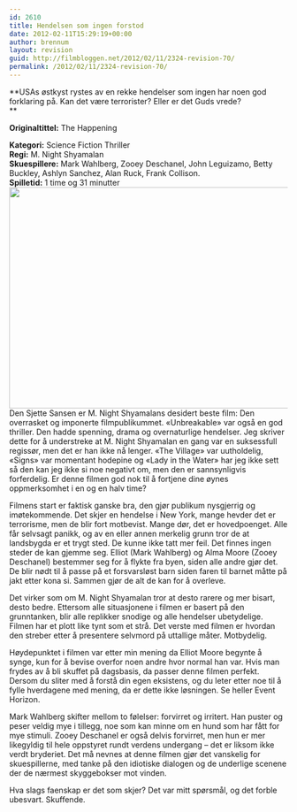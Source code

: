 ```yaml
---
id: 2610
title: Hendelsen som ingen forstod
date: 2012-02-11T15:29:19+00:00
author: brennum
layout: revision
guid: http://filmbloggen.net/2012/02/11/2324-revision-70/
permalink: /2012/02/11/2324-revision-70/
---
```

**USAs østkyst rystes av en rekke hendelser som ingen har noen god forklaring på. Kan det være terrorister? Eller er det Guds vrede?  
** 

**<!--more-->Originaltittel:** The Happening

  
**Kategori:** Science Fiction Thriller  
**Regi:** M. Night Shyamalan  
**Skuespillere:** Mark Wahlberg, Zooey Deschanel, John Leguizamo, Betty Buckley, Ashlyn Sanchez, Alan Ruck, Frank Collison.  
**Spilletid:** 1 time og 31 minutter  
<a href="http://filmbloggen.net/2012/02/08/hendelsen-som-ingen-forstod/zooey-deschanel-the-happening-movie-image/" rel="attachment wp-att-2440"><img class="alignnone size-full wp-image-2440" src="http://filmbloggen.net/wp-content/uploads//2012/02/zooey_deschanel_the_happening_movie_image.jpg" alt="" width="600" height="400" /></a>  
Den Sjette Sansen er M. Night Shyamalans desidert beste film: Den overrasket og imponerte filmpublikummet. &laquo;Unbreakable&raquo; var også en god thriller. Den hadde spenning, drama og overnaturlige hendelser. Jeg skriver dette for å understreke at M. Night Shyamalan en gang var en suksessfull regissør, men det er han ikke nå lenger. &laquo;The Village&raquo; var uutholdelig, &laquo;Signs&raquo; var momentant hodepine og &laquo;Lady in the Water&raquo; har jeg ikke sett så den kan jeg ikke si noe negativt om, men den er sannsynligvis forferdelig. Er denne filmen god nok til å fortjene dine øynes oppmerksomhet i en og en halv time?

Filmens start er faktisk ganske bra, den gjør publikum nysgjerrig og imøtekommende. Det skjer en hendelse i New York, mange hevder det er terrorisme, men de blir fort motbevist. Mange dør, det er hovedpoenget. Alle får selvsagt panikk, og av en eller annen merkelig grunn tror de at landsbygda er et trygt sted. De kunne ikke tatt mer feil. Det finnes ingen steder de kan gjemme seg. Elliot (Mark Wahlberg) og Alma Moore (Zooey Deschanel) bestemmer seg for å flykte fra byen, siden alle andre gjør det. De blir nødt til å passe på et forsvarsløst barn siden faren til barnet måtte på jakt etter kona si. Sammen gjør de alt de kan for å overleve.

Det virker som om M. Night Shyamalan tror at desto rarere og mer bisart, desto bedre. Ettersom alle situasjonene i filmen er basert på den grunntanken, blir alle replikker snodige og alle hendelser ubetydelige. Filmen har et plott like tynt som et strå. Det verste med filmen er hvordan den streber etter å presentere selvmord på uttallige måter. Motbydelig.

Høydepunktet i filmen var etter min mening da Elliot Moore begynte å synge, kun for å bevise overfor noen andre hvor normal han var. Hvis man frydes av å bli skuffet på dagsbasis, da passer denne filmen perfekt. Dersom du sliter med å forstå din egen eksistens, og du leter etter noe til å fylle hverdagene med mening, da er dette ikke løsningen. Se heller Event Horizon.

Mark Wahlberg skifter mellom to følelser: forvirret og irritert. Han puster og peser veldig mye i tillegg, noe som kan minne om en hund som har fått for mye stimuli. Zooey Deschanel er også delvis forvirret, men hun er mer likegyldig til hele oppstyret rundt verdens undergang &#8211; det er liksom ikke verdt bryderiet. Det må nevnes at denne filmen gjør det vanskelig for skuespillerne, med tanke på den idiotiske dialogen og de underlige scenene der de nærmest skyggebokser mot vinden.

Hva slags faenskap er det som skjer? Det var mitt spørsmål, og det forble ubesvart. Skuffende.